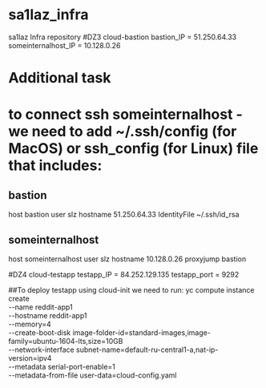 # sa1laz_infra
sa1laz Infra repository
#DZ3 cloud-bastion
bastion_IP = 51.250.64.33
someinternalhost_IP = 10.128.0.26

# Additional task
# to connect ssh someinternalhost - we need to add ~/.ssh/config (for MacOS) or ssh_config (for Linux) file that includes:
## bastion
host bastion
	user slz
	hostname 51.250.64.33
	IdentityFile ~/.ssh/id_rsa
## someinternalhost
host someinternalhost
	user slz
	hostname 10.128.0.26
	proxyjump bastion

#DZ4 cloud-testapp
testapp_IP = 84.252.129.135
testapp_port = 9292

##To deploy testapp using cloud-init we need to run:
yc compute instance create \
  --name reddit-app1 \
  --hostname reddit-app1 \
  --memory=4 \
  --create-boot-disk image-folder-id=standard-images,image-family=ubuntu-1604-lts,size=10GB \
  --network-interface subnet-name=default-ru-central1-a,nat-ip-version=ipv4 \
  --metadata serial-port-enable=1 \
  --metadata-from-file user-data=cloud-config.yaml
